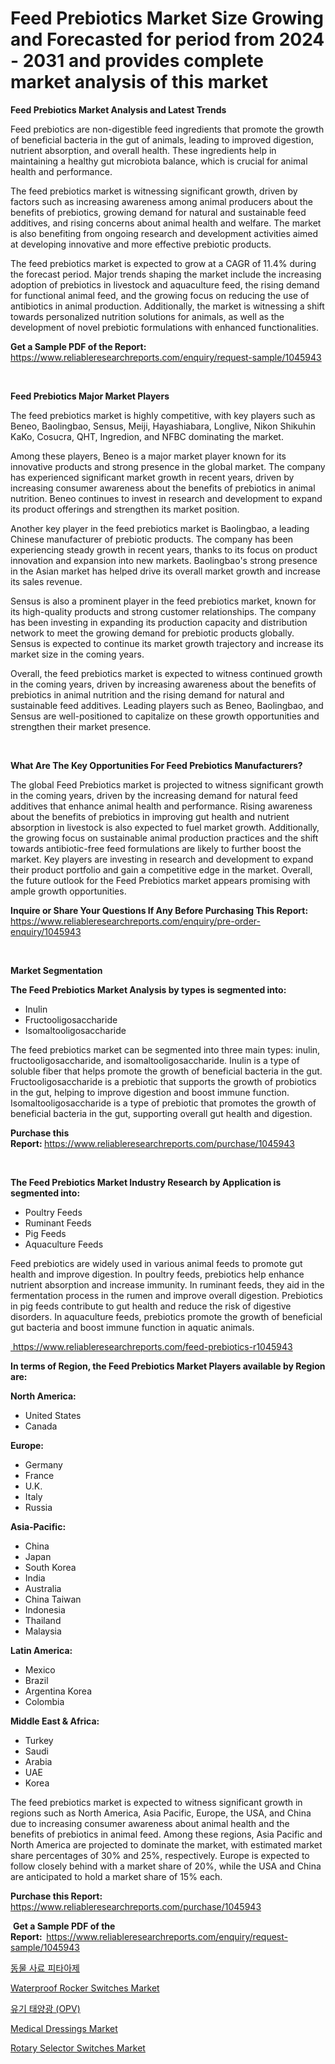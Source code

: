 <p><h1>Feed Prebiotics Market Size Growing and Forecasted for period from 2024 - 2031 and provides complete market analysis of this market</h1></p><p><strong>Feed Prebiotics Market Analysis and Latest Trends</strong></p>
<p><p>Feed prebiotics are non-digestible feed ingredients that promote the growth of beneficial bacteria in the gut of animals, leading to improved digestion, nutrient absorption, and overall health. These ingredients help in maintaining a healthy gut microbiota balance, which is crucial for animal health and performance.</p><p>The feed prebiotics market is witnessing significant growth, driven by factors such as increasing awareness among animal producers about the benefits of prebiotics, growing demand for natural and sustainable feed additives, and rising concerns about animal health and welfare. The market is also benefiting from ongoing research and development activities aimed at developing innovative and more effective prebiotic products.</p><p>The feed prebiotics market is expected to grow at a CAGR of 11.4% during the forecast period. Major trends shaping the market include the increasing adoption of prebiotics in livestock and aquaculture feed, the rising demand for functional animal feed, and the growing focus on reducing the use of antibiotics in animal production. Additionally, the market is witnessing a shift towards personalized nutrition solutions for animals, as well as the development of novel prebiotic formulations with enhanced functionalities.</p></p>
<p><strong>Get a Sample PDF of the Report:&nbsp;</strong> <a href="https://www.reliableresearchreports.com/enquiry/request-sample/1045943">https://www.reliableresearchreports.com/enquiry/request-sample/1045943</a></p>
<p>&nbsp;</p>
<p><strong>Feed Prebiotics Major Market Players</strong></p>
<p><p>The feed prebiotics market is highly competitive, with key players such as Beneo, Baolingbao, Sensus, Meiji, Hayashiabara, Longlive, Nikon Shikuhin KaKo, Cosucra, QHT, Ingredion, and NFBC dominating the market. </p><p>Among these players, Beneo is a major market player known for its innovative products and strong presence in the global market. The company has experienced significant market growth in recent years, driven by increasing consumer awareness about the benefits of prebiotics in animal nutrition. Beneo continues to invest in research and development to expand its product offerings and strengthen its market position.</p><p>Another key player in the feed prebiotics market is Baolingbao, a leading Chinese manufacturer of prebiotic products. The company has been experiencing steady growth in recent years, thanks to its focus on product innovation and expansion into new markets. Baolingbao's strong presence in the Asian market has helped drive its overall market growth and increase its sales revenue.</p><p>Sensus is also a prominent player in the feed prebiotics market, known for its high-quality products and strong customer relationships. The company has been investing in expanding its production capacity and distribution network to meet the growing demand for prebiotic products globally. Sensus is expected to continue its market growth trajectory and increase its market size in the coming years.</p><p>Overall, the feed prebiotics market is expected to witness continued growth in the coming years, driven by increasing awareness about the benefits of prebiotics in animal nutrition and the rising demand for natural and sustainable feed additives. Leading players such as Beneo, Baolingbao, and Sensus are well-positioned to capitalize on these growth opportunities and strengthen their market presence.</p></p>
<p>&nbsp;</p>
<p><strong>What Are The Key Opportunities For Feed Prebiotics Manufacturers?</strong></p>
<p><p>The global Feed Prebiotics market is projected to witness significant growth in the coming years, driven by the increasing demand for natural feed additives that enhance animal health and performance. Rising awareness about the benefits of prebiotics in improving gut health and nutrient absorption in livestock is also expected to fuel market growth. Additionally, the growing focus on sustainable animal production practices and the shift towards antibiotic-free feed formulations are likely to further boost the market. Key players are investing in research and development to expand their product portfolio and gain a competitive edge in the market. Overall, the future outlook for the Feed Prebiotics market appears promising with ample growth opportunities.</p></p>
<p><strong>Inquire or Share Your Questions If Any Before Purchasing This Report:</strong> <a href="https://www.reliableresearchreports.com/enquiry/pre-order-enquiry/1045943">https://www.reliableresearchreports.com/enquiry/pre-order-enquiry/1045943</a></p>
<p>&nbsp;</p>
<p><strong>Market Segmentation</strong></p>
<p><strong>The Feed Prebiotics Market Analysis by types is segmented into:</strong></p>
<p><ul><li>Inulin</li><li>Fructooligosaccharide</li><li>Isomaltooligosaccharide</li></ul></p>
<p><p>The feed prebiotics market can be segmented into three main types: inulin, fructooligosaccharide, and isomaltooligosaccharide. Inulin is a type of soluble fiber that helps promote the growth of beneficial bacteria in the gut. Fructooligosaccharide is a prebiotic that supports the growth of probiotics in the gut, helping to improve digestion and boost immune function. Isomaltooligosaccharide is a type of prebiotic that promotes the growth of beneficial bacteria in the gut, supporting overall gut health and digestion.</p></p>
<p><strong>Purchase this Report:&nbsp;</strong><a href="https://www.reliableresearchreports.com/purchase/1045943">https://www.reliableresearchreports.com/purchase/1045943</a></p>
<p>&nbsp;</p>
<p><strong>The Feed Prebiotics Market Industry Research by Application is segmented into:</strong></p>
<p><ul><li>Poultry Feeds</li><li>Ruminant Feeds</li><li>Pig Feeds</li><li>Aquaculture Feeds</li></ul></p>
<p><p>Feed prebiotics are widely used in various animal feeds to promote gut health and improve digestion. In poultry feeds, prebiotics help enhance nutrient absorption and increase immunity. In ruminant feeds, they aid in the fermentation process in the rumen and improve overall digestion. Prebiotics in pig feeds contribute to gut health and reduce the risk of digestive disorders. In aquaculture feeds, prebiotics promote the growth of beneficial gut bacteria and boost immune function in aquatic animals.</p></p>
<p><a href="https://www.reliableresearchreports.com/feed-prebiotics-r1045943">&nbsp;https://www.reliableresearchreports.com/feed-prebiotics-r1045943</a></p>
<p><strong>In terms of Region, the Feed Prebiotics Market Players available by Region are:</strong></p>
<p>
    <p> <strong> North America: </strong>
        <ul>
            <li>United States</li>
            <li>Canada</li>
        </ul>
        </p> 
    <p> <strong> Europe: </strong>
        <ul>
            <li>Germany</li>
            <li>France</li>
            <li>U.K.</li>
            <li>Italy</li>
            <li>Russia</li>
        </ul>
        </p> 
    <p> <strong> Asia-Pacific: </strong>
        <ul>
            <li>China</li>
            <li>Japan</li>
            <li>South Korea</li>
            <li>India</li>
            <li>Australia</li>
            <li>China Taiwan</li>
            <li>Indonesia</li>
            <li>Thailand</li>
            <li>Malaysia</li>
        </ul>
        </p> 
    <p> <strong> Latin America: </strong>
        <ul>
            <li>Mexico</li>
            <li>Brazil</li>
            <li>Argentina Korea</li>
            <li>Colombia</li>
        </ul>
        </p> 
    <p> <strong> Middle East & Africa: </strong>
        <ul>
            <li>Turkey</li>
            <li>Saudi</li>
            <li>Arabia</li>
            <li>UAE</li>
            <li>Korea</li>
        </ul>
    </p>
    </p>
<p><p>The feed prebiotics market is expected to witness significant growth in regions such as North America, Asia Pacific, Europe, the USA, and China due to increasing consumer awareness about animal health and the benefits of prebiotics in animal feed. Among these regions, Asia Pacific and North America are projected to dominate the market, with estimated market share percentages of 30% and 25%, respectively. Europe is expected to follow closely behind with a market share of 20%, while the USA and China are anticipated to hold a market share of 15% each.</p></p>
<p><strong>Purchase this Report: </strong><a href="https://www.reliableresearchreports.com/purchase/1045943">https://www.reliableresearchreports.com/purchase/1045943</a></p>
<p>&nbsp;<strong>Get a Sample PDF of the Report:&nbsp;&nbsp;</strong><a href="https://www.reliableresearchreports.com/enquiry/request-sample/1045943">https://www.reliableresearchreports.com/enquiry/request-sample/1045943</a></p>
<p><strong></strong></p>
<p><p><a href="https://github.com/camron674/Market-Research-Report-List-1/blob/main/779643484479.md">동물 사료 피타아제</a></p><p><a href="https://issuu.com/reportprime-2/docs/waterproof-rocker-switches-market-size-2030.pptx">Waterproof Rocker Switches Market</a></p><p><a href="https://github.com/BrettWeberrt8767765/Market-Research-Report-List-1/blob/main/759782684478.md">유기 태양광 (OPV)</a></p><p><a href="https://github.com/changoleonlaverguenzanoexiste/Market-Research-Report-List-3/blob/main/medical-dressings-market.md">Medical Dressings Market</a></p><p><a href="https://issuu.com/reportprime-2/docs/rotary-selector-switches-market-size-2030.pptx">Rotary Selector Switches Market</a></p></p>